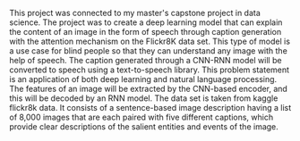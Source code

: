 This project was connected to my master's capstone project in data science. The project was to create a deep learning model that can explain the content of an image in the form of speech through caption generation with the attention mechanism on the Flickr8K data set. This type of model is a use case for blind people so that they can understand any image with the help of speech. The caption generated through a CNN-RNN model will be converted to speech using a text-to-speech library.
This problem statement is an application of both deep learning and natural language processing. The features of an image will be extracted by the CNN-based encoder, and this will be decoded by an RNN model. The data set is taken from kaggle flickr8k data. It consists of a sentence-based image description having a list of 8,000 images that are each paired with five different captions, which provide clear descriptions of the salient entities and events of the image.
